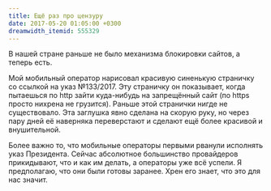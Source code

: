 ```yaml
---
title: Ещё раз про цензуру
date: 2017-05-20 01:05:00 +0300
dreamwidth_itemid: 555329
---
```


В нашей стране раньше не было механизма блокировки сайтов, а теперь есть.

Мой мобильный оператор нарисовал красивую синенькую страничку со ссылкой на указ №133/2017. Эту страничку он показывает, когда пытаешься по http зайти куда-нибудь на запрещённый сайт (по https просто нихрена не грузится). Раньше этой странички нигде не существовало. Эта заглушка явно сделана на скорую руку, но через пару дней её наверняка переверстают и сделают ещё более красивой и внушительной.

Более важно то, что мобильные операторы первыми рванули исполнять указ Президента. Сейчас абсолютное большинство провайдеров прикидывают, что и как им делать, а операторы уже всё успели. Я предполагаю, что они были готовы заранее. Хрен его знает, что это для нас значит.